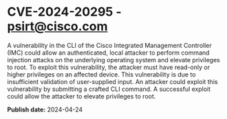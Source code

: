 # CVE-2024-20295 - psirt@cisco.com

A vulnerability in the CLI of the Cisco Integrated Management Controller (IMC) could allow an authenticated, local attacker to perform command injection attacks on the underlying operating system and elevate privileges to root. To exploit this vulnerability, the attacker must have read-only or higher privileges on an affected device. This vulnerability is due to insufficient validation of user-supplied input. An attacker could exploit this vulnerability by submitting a crafted CLI command. A successful exploit could allow the attacker to elevate privileges to root.

**Publish date:** 2024-04-24
